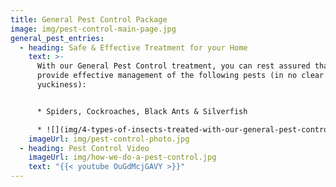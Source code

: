 ```yaml
---
title: General Pest Control Package
image: img/pest-control-main-page.jpg
general_pest_entries:
  - heading: Safe & Effective Treatment for your Home
    text: >-
      With our General Pest Control treatment, you can rest assured that we
      provide effective management of the following pests (in no clear order of
      yuckiness):


      * Spiders, Cockroaches, Black Ants & Silverfish

      * ![](img/4-types-of-insects-treated-with-our-general-pest-control-treatment.jpg)
    imageUrl: img/pest-control-photo.jpg
  - heading: Pest Control Video
    imageUrl: img/how-we-do-a-pest-control.jpg
    text: "{{< youtube OuGdMcjGAVY >}}"
---
```

